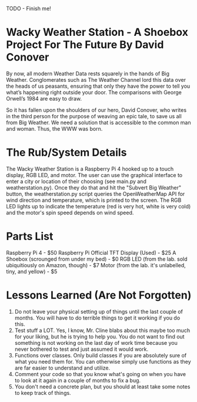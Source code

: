TODO - Finish me!

# Wacky Weather Station - A Shoebox Project For The Future By David Conover
By now, all modern Weather Data rests squarely in the hands of Big Weather. Conglomerates such as The Weather Channel lord this data over the heads of us peasants, ensuring that only they have the power to tell you what’s happening right outside your door. The comparisons with George Orwell’s 1984 are easy to draw.

So it has fallen upon the shoulders of our hero, David Conover, who writes in the third person for the purpose of weaving an epic tale, to save us all from Big Weather. We need a solution that is accessible to the common man and woman. Thus, the WWW was born.

# The Rub/System Details
The Wacky Weather Station is a Raspberry Pi 4 hooked up to a touch display, RGB LED, and motor. The user can use the graphical interface to enter a city or location of their choosing (see main.py and weatherstation.py). Once they do that and hit the "Subvert Big Weather" button, the weatherstation.py script queries the OpenWeatherMap API for wind direction and temperature, which is printed to the screen. The RGB LED lights up to indicate the temperature (red is very hot, white is very cold) and the motor's spin speed depends on wind speed.



# Parts List
Raspberry Pi 4 - $50
Raspberry Pi Official TFT Display (Used) - $25
A Shoebox (scrounged from under my bed) - $0
RGB LED (from the lab. sold ubiquitiously on Amazon, though) - $7
Motor (from the lab. it's unlabelled, tiny, and yellow) - $5

# Lessons Learned (Are Not Forgotten)
1. Do not leave your physical setting up of things until the last couple of months. You will have to do terrible things to get it working if you do this.
2. Test stuff a LOT. Yes, I know, Mr. Cline blabs about this maybe too much for your liking, but he is trying to help you. You do not want to find out something is not working on the last day of work time because you never bothered to test and just assumed it would work.
3. Functions over classes. Only build classes if you are absolutely sure of what you need them for. You can otherwise simply use functions as they are far easier to understand and utilize.
4. Comment your code so that you know what's going on when you have to look at it again in a couple of months to fix a bug.
5. You don't need a concrete plan, but you should at least take some notes to keep track of things.



